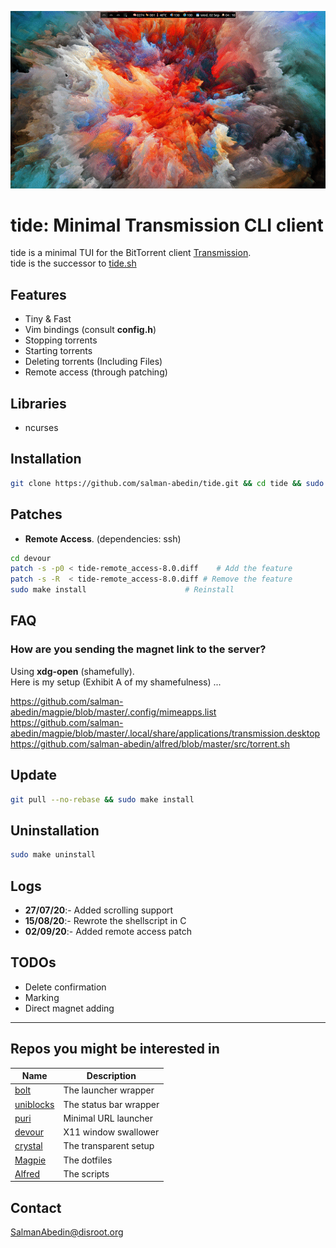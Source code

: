 ![](preview.gif)

# tide: Minimal Transmission CLI client

tide is a minimal TUI for the BitTorrent client [Transmission](https://transmissionbt.com/).  
tide is the successor to [tide.sh](https://github.com/salman-abedin/tide.sh)

## Features

-  Tiny & Fast
-  Vim bindings (consult **config.h**)
-  Stopping torrents
-  Starting torrents
-  Deleting torrents (Including Files)
-  Remote access (through patching)

## Libraries

-  ncurses

## Installation

```sh
git clone https://github.com/salman-abedin/tide.git && cd tide && sudo make install
```

## Patches

-  **Remote Access**. (dependencies: ssh)

```sh
cd devour
patch -s -p0 < tide-remote_access-8.0.diff    # Add the feature
patch -s -R  < tide-remote_access-8.0.diff # Remove the feature
sudo make install                      # Reinstall
```

## FAQ

### How are you sending the magnet link to the server?

Using **xdg-open** (shamefully).  
Here is my setup (Exhibit A of my shamefulness) ...

https://github.com/salman-abedin/magpie/blob/master/.config/mimeapps.list  
https://github.com/salman-abedin/magpie/blob/master/.local/share/applications/transmission.desktop  
https://github.com/salman-abedin/alfred/blob/master/src/torrent.sh

## Update

```sh
git pull --no-rebase && sudo make install
```

## Uninstallation

```sh
sudo make uninstall
```

## Logs

-  **27/07/20**:- Added scrolling support
-  **15/08/20**:- Rewrote the shellscript in C
-  **02/09/20**:- Added remote access patch

## TODOs

-  Delete confirmation
-  Marking
-  Direct magnet adding

---

## Repos you might be interested in

| Name                                                    | Description            |
| ------------------------------------------------------- | ---------------------- |
| [bolt](https://github.com/salman-abedin/bolt)           | The launcher wrapper   |
| [uniblocks](https://github.com/salman-abedin/uniblocks) | The status bar wrapper |
| [puri](https://github.com/salman-abedin/puri)           | Minimal URL launcher   |
| [devour](https://github.com/salman-abedin/devour)       | X11 window swallower   |
| [crystal](https://github.com/salman-abedin/crystal)     | The transparent setup  |
| [Magpie](https://github.com/salman-abedin/magpie)       | The dotfiles           |
| [Alfred](https://github.com/salman-abedin/alfred)       | The scripts            |

## Contact

SalmanAbedin@disroot.org
